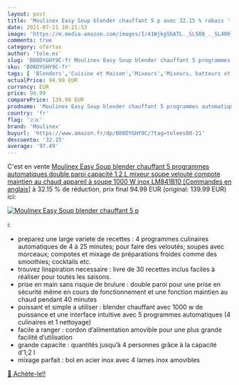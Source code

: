 ```yaml
---
layout: post
title: 'Moulinex Easy Soup blender chauffant 5 p avec 32.15 % rabais '
date: 2021-07-21 10:21:53
image: 'https://m.media-amazon.com/images/I/41WjkgSbATL._SL500_._SL400_.jpg'
comments: true
category: ofertas
author: 'tole.es'
slug: 'B08DYGHY9C-fr Moulinex Easy Soup blender chauffant 5 programmes...'
sku: 'B08DYGHY9C-fr'
tags: [ 'Blenders','Cuisine et Maison','Mixeurs','Mixeurs, batteurs et robots multifonctions','Petit électroménager','moulinex', ]
actualPrice: 94.99 EUR
currency: EUR
price: 94.99
comparePrice: 139.99 EUR
prodname: 'Moulinex Easy Soup blender chauffant 5 programmes automatiques double paroi capacité 1.2 L mixeur soupe velouté compote maintien au chaud appareil à soupe 1000 W inox LM841B10 [Commandes en anglais]'
country: 'fr'
flag: '🇫🇷'
brand: 'Moulinex'
buyurl: 'https://www.amazon.fr/dp/B08DYGHY9C/?tag=tolees0d-21'
descuento: '32.15'
average: '97.49'
---
```


C'est en vente [Moulinex Easy Soup blender chauffant 5 programmes automatiques double paroi capacité 1.2 L mixeur soupe velouté compote maintien au chaud appareil à soupe 1000 W inox LM841B10 [Commandes en anglais]](https://www.amazon.fr/dp/B08DYGHY9C/?tag=tolees0d-21)  à  32.15 % de réduction, prix final  94.99 EUR (original: 139.99 EUR) ici:

[![Moulinex Easy Soup blender chauffant 5 p](https://m.media-amazon.com/images/I/41WjkgSbATL._SL500_._SL400_.jpg)](https://www.amazon.fr/dp/B08DYGHY9C/?tag=tolees0d-21)

ℹ️:

- preparez une large variete de recettes : 4 programmes culinaires automatiques de 4 à 25 minutes; pour faire des veloutés; soupes avec morceaux; compotes et mixage de préparations froides comme des smoothies; cocktails etc.
- trouvez linspiration necessaire : livre de 30 recettes inclus faciles à réaliser pour toutes les saisons.
- prise en main sans risque de brulure : double paroi pour une prise en sécurité même en cours de fonctionnement et une fonction maintien au chaud pendant 40 minutes
- puissant et simple a utiliser : blender chauffant avec 1000 w de puissance et une interface intuitive avec 5 programmes automatiques (4 culinaires et 1 nettoyage)
- facile a ranger : cordon d’alimentation amovible pour une plus grande facilité d’utilisation
- grande capacite : quantités jusqu’à 4 personnes grâce à la capacité d’1;2 l
- mixage parfait : bol en acier inox avec 4 lames inox amovibles

[🛒 Achète-le!!](https://www.amazon.fr/dp/B08DYGHY9C/?tag=tolees0d-21)
